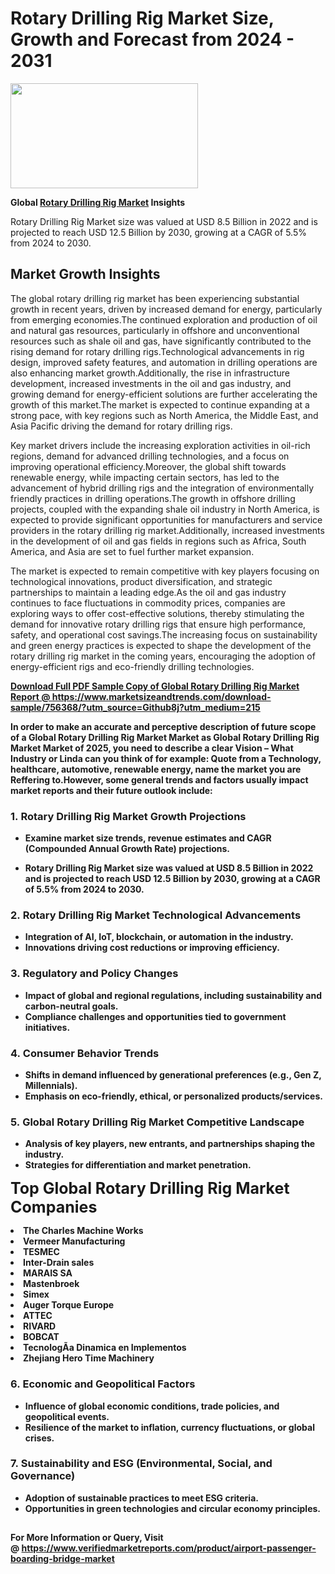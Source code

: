 <H1>Rotary Drilling Rig Market Size, Growth and Forecast from 2024 - 2031</H1><img class="aligncenter size-medium wp-image-584254" src="https://thirdeyenews.in/wp-content/uploads/2024/09/Global-Market-Research-300x168.jpeg" alt="" width="300" height="168" /><p><strong>Global&nbsp;<a href="https://www.marketsizeandtrends.com/download-sample/756368/?utm_source=Github8j?utm_medium=215">Rotary Drilling Rig Market</a> Insights</strong></p><p>Rotary Drilling Rig Market size was valued at USD 8.5 Billion in 2022 and is projected to reach USD 12.5 Billion by 2030, growing at a CAGR of 5.5% from 2024 to 2030.</p><p><h2>Market Growth Insights</h2> <p>The global rotary drilling rig market has been experiencing substantial growth in recent years, driven by increased demand for energy, particularly from emerging economies.The continued exploration and production of oil and natural gas resources, particularly in offshore and unconventional resources such as shale oil and gas, have significantly contributed to the rising demand for rotary drilling rigs.Technological advancements in rig design, improved safety features, and automation in drilling operations are also enhancing market growth.Additionally, the rise in infrastructure development, increased investments in the oil and gas industry, and growing demand for energy-efficient solutions are further accelerating the growth of this market.The market is expected to continue expanding at a strong pace, with key regions such as North America, the Middle East, and Asia Pacific driving the demand for rotary drilling rigs.</p> <p><strong><a href="#"></a></strong></p> <p>Key market drivers include the increasing exploration activities in oil-rich regions, demand for advanced drilling technologies, and a focus on improving operational efficiency.Moreover, the global shift towards renewable energy, while impacting certain sectors, has led to the advancement of hybrid drilling rigs and the integration of environmentally friendly practices in drilling operations.The growth in offshore drilling projects, coupled with the expanding shale oil industry in North America, is expected to provide significant opportunities for manufacturers and service providers in the rotary drilling rig market.Additionally, increased investments in the development of oil and gas fields in regions such as Africa, South America, and Asia are set to fuel further market expansion.</p> <p>The market is expected to remain competitive with key players focusing on technological innovations, product diversification, and strategic partnerships to maintain a leading edge.As the oil and gas industry continues to face fluctuations in commodity prices, companies are exploring ways to offer cost-effective solutions, thereby stimulating the demand for innovative rotary drilling rigs that ensure high performance, safety, and operational cost savings.The increasing focus on sustainability and green energy practices is expected to shape the development of the rotary drilling rig market in the coming years, encouraging the adoption of energy-efficient rigs and eco-friendly drilling technologies.</p> <p><strong><a href="#"></p><p><span class=""><strong>Download Full PDF Sample Copy of Global Rotary Drilling Rig Market Report</strong> @ <a href="https://www.marketsizeandtrends.com/download-sample/756368/?utm_source=Github8j?utm_medium=215" target="_blank">https://www.marketsizeandtrends.com/download-sample/756368/?utm_source=Github8j?utm_medium=215</a></span></p><p>In order to make an accurate and perceptive description of future scope of a Global&nbsp;Rotary Drilling Rig Market Market as Global&nbsp;Rotary Drilling Rig Market Market of 2025, you need to describe a clear Vision &ndash; What Industry or Linda can you think of for example: Quote from a Technology, healthcare, automotive, renewable energy, name the market you are Reffering to.However, some general trends and factors usually impact market reports and their future outlook include:</p><h3>1.&nbsp;<strong>Rotary Drilling Rig Market Growth Projections</strong></h3><ul><li>Examine market size trends, revenue estimates and CAGR (Compounded Annual Growth Rate) projections.</li><li><p>Rotary Drilling Rig Market size was valued at USD 8.5 Billion in 2022 and is projected to reach USD 12.5 Billion by 2030, growing at a CAGR of 5.5% from 2024 to 2030.</p></li></ul><h3>2.&nbsp;<strong>Rotary Drilling Rig Market Technological Advancements</strong></h3><ul><li>Integration of AI, IoT, blockchain, or automation in the industry.</li><li>Innovations driving cost reductions or improving efficiency.</li></ul><h3>3.&nbsp;<strong>Regulatory and Policy Changes</strong></h3><ul><li>Impact of global and regional regulations, including sustainability and carbon-neutral goals.</li><li>Compliance challenges and opportunities tied to government initiatives.</li></ul><h3>4.&nbsp;<strong>Consumer Behavior Trends</strong></h3><ul><li>Shifts in demand influenced by generational preferences (e.g., Gen Z, Millennials).</li><li>Emphasis on eco-friendly, ethical, or personalized products/services.</li></ul><h3>5.&nbsp;<strong>Global Rotary Drilling Rig Market Competitive Landscape</strong></h3><ul><li>Analysis of key players, new entrants, and partnerships shaping the industry.</li><li>Strategies for differentiation and market penetration.</li></ul><p data-pm-slice="1 1 []"><span style="color: inherit; font-family: inherit; font-size: 25px;">Top Global Rotary Drilling Rig Market Companies</span></p><div class="" data-test-id=""><p><li>The Charles Machine Works</li><li> Vermeer Manufacturing</li><li> TESMEC</li><li> Inter-Drain sales</li><li> MARAIS SA</li><li> Mastenbroek</li><li> Simex</li><li> Auger Torque Europe</li><li> ATTEC</li><li> RIVARD</li><li> BOBCAT</li><li> TecnologÃ­a Dinamica en Implementos</li><li> Zhejiang Hero Time Machinery</li></p></div><h3>6.&nbsp;<strong>Economic and Geopolitical Factors</strong></h3><ul><li>Influence of global economic conditions, trade policies, and geopolitical events.</li><li>Resilience of the market to inflation, currency fluctuations, or global crises.</li></ul><h3>7.&nbsp;<strong>Sustainability and ESG (Environmental, Social, and Governance)</strong></h3><ul><li>Adoption of sustainable practices to meet ESG criteria.</li><li>Opportunities in green technologies and circular economy principles.</li></ul><h2><strong style="font-size: 14px;">For More Information or Query, Visit @&nbsp;</strong><a style="background-color: #ffffff; font-size: 14px;" href="https://www.marketsizeandtrends.com/report/rotary-drilling-rig-market/" target="_blank">https://www.verifiedmarketreports.com/product/airport-passenger-boarding-bridge-market</a></h2>